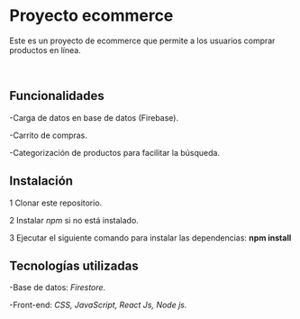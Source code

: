 # Proyecto ecommerce
Este es un proyecto de ecommerce que permite a los usuarios comprar productos en línea.

&nbsp;

## Funcionalidades
-Carga de datos en base de datos (Firebase).

-Carrito de compras.

-Categorización de productos para facilitar la búsqueda.


## Instalación
1 Clonar este repositorio.

2 Instalar *npm* si no está instalado.

3 Ejecutar el siguiente comando para instalar las dependencias: **npm install**



## Tecnologías utilizadas
-Base de datos: *Firestore.*

-Front-end: *CSS, JavaScript, React Js, Node js.*